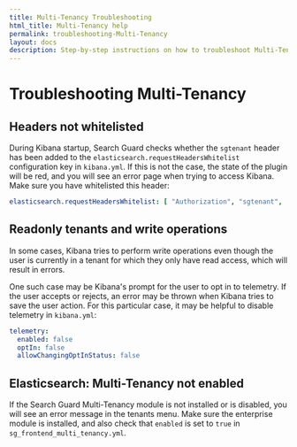 ```yaml
---
title: Multi-Tenancy Troubleshooting
html_title: Multi-Tenancy help
permalink: troubleshooting-Multi-Tenancy
layout: docs
description: Step-by-step instructions on how to troubleshoot Multi-Tenancy issues.
---
```

<!--- Copyright 2022 floragunn GmbH -->

# Troubleshooting Multi-Tenancy

## Headers not whitelisted

During Kibana startup, Search Guard checks whether the `sgtenant` header has been added to the `elasticsearch.requestHeadersWhitelist` configuration key in `kibana.yml`. If this is not the case, the state of the plugin will be red, and you will see an error page when trying to access Kibana. Make sure you have whitelisted this header:

```yaml
elasticsearch.requestHeadersWhitelist: [ "Authorization", "sgtenant", ... ]
```

## Readonly tenants and write operations
In some cases, Kibana tries to perform write operations even though the user is currently in a tenant for which they only have read access, which will result in errors.

One such case may be Kibana's prompt for the user to opt in to telemetry. If the user accepts or rejects, an error may be thrown when Kibana tries to save the user action.
For this particular case, it may be helpful to disable telemetry in `kibana.yml`:

```yml
telemetry:
  enabled: false
  optIn: false
  allowChangingOptInStatus: false
```

## Elasticsearch: Multi-Tenancy not enabled

If the Search Guard Multi-Tenancy module is not installed or is disabled, you will see an error message in the tenants menu.
Make sure the enterprise module is installed, and also check that `enabled` is set to `true` in `sg_frontend_multi_tenancy.yml`.



